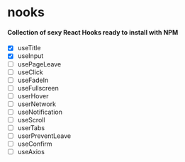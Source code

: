 # nooks

#### Collection of sexy React Hooks ready to install with NPM

- [x] useTitle 
- [x] useInput 
- [ ] usePageLeave 
- [ ] useClick
- [ ] useFadeIn 
- [ ] useFullscreen
- [ ] userHover
- [ ] userNetwork
- [ ] useNotification
- [ ] useScroll
- [ ] userTabs
- [ ] userPreventLeave 
- [ ] useConfirm
- [ ] useAxios

